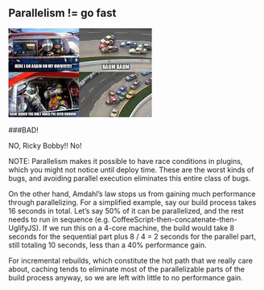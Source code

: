 ##  Parallelism != go fast

![picture of racing](images/parallel.jpeg)

###BAD!

NO, Ricky Bobby!! No!

NOTE:
Parallelism makes it possible to have race conditions in plugins, which you might not notice until deploy time. These are the worst kinds of bugs, and avoiding parallel execution eliminates this entire class of bugs.

On the other hand, Amdahl’s law stops us from gaining much performance through parallelizing. For a simplified example, say our build process takes 16 seconds in total. Let’s say 50% of it can be parallelized, and the rest needs to run in sequence (e.g. CoffeeScript-then-concatenate-then-UglifyJS). If we run this on a 4-core machine, the build would take 8 seconds for the sequential part plus 8 / 4 = 2 seconds for the parallel part, still totaling 10 seconds, less than a 40% performance gain.

For incremental rebuilds, which constitute the hot path that we really care about, caching tends to eliminate most of the parallelizable parts of the build process anyway, so we are left with little to no performance gain.
